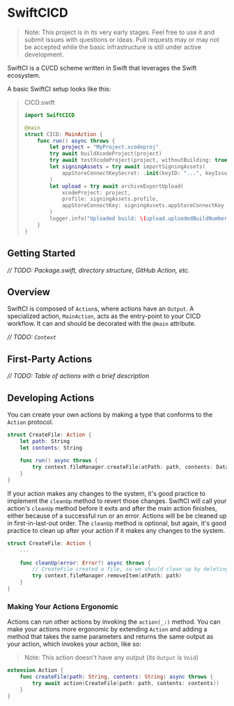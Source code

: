 # SwiftCICD

> Note: This project is in its very early stages. Feel free to use it and submit issues with questions or ideas. Pull requests may or may not be accepted while the basic infrastructure is still under active development. 

SwiftCI is a CI/CD scheme written in Swift that leverages the Swift ecosystem.

A basic SwiftCI setup looks like this:

> CICD.swift
> ```swift
> import SwiftCICD
> 
> @main
> struct CICD: MainAction {
>     func run() async throws {
>         let project = "MyProject.xcodeproj"
>         try await buildXcodeProject(project)
>         try await testXcodeProject(project, withoutBuilding: true)
>         let signingAssets = try await importSigningAssets(
>             appStoreConnectKeySecret: .init(keyID: "...", keyIssuerID: "...")
>         )
>         let upload = try await archiveExportUpload(
>             xcodeProject: project, 
>             profile: signingAssets.profile, 
>             appStoreConnectKey: signingAssets.appStoreConnectKey
>         )
>         logger.info("Uploaded build: \(upload.uploadedBuildNumber)")
>     }
> }
> ```

## Getting Started

_// TODO: Package.swift, directory structure, GitHub Action, etc._

## Overview

SwiftCI is composed of `Action`s, where actions have an `Output`. A specialized action, `MainAction`, acts as the entry-point to your CICD workflow. It can and should be decorated with the `@main` attribute.

_// TODO: `Context`_

## First-Party Actions

_// TODO: Table of actions with a brief description_

## Developing Actions

You can create your own actions by making a type that conforms to the `Action` protocol.

```swift
struct CreateFile: Action {
    let path: String
    let contents: String
    
    func run() async throws {
        try context.fileManager.createFile(atPath: path, contents: Data(contents.utf8))
    }
}
```

If your action makes any changes to the system, it's good practice to implement the `cleanUp` method to revert those changes. SwiftCI will call your action's `cleanUp` method before it exits and after the main action finishes, either because of a successful run or an error. Actions will be be cleaned up in first-in-last-out order. The `cleanUp` method is optional, but again, it's good practice to clean up after your action if it makes any changes to the system.

```swift
struct CreateFile: Action {
    ...
    
    func cleanUp(error: Error?) async throws {
        // CreateFile created a file, so we should clean up by deleting that file.
        try context.fileManager.removeItem(atPath: path)
    }
}
```

### Making Your Actions Ergonomic

Actions can run other actions by invoking the `action(_:)` method. You can make your actions more ergonomic by extending `Action` and adding a method that takes the same parameters and returns the same output as your action, which invokes your action, like so:

> Note: This action doesn't have any output (its `Output` is `Void`)

```swift
extension Action {
    func createFile(path: String, contents: String) async throws {
        try await action(CreateFile(path: path, contents: contents))
    }
}
```
